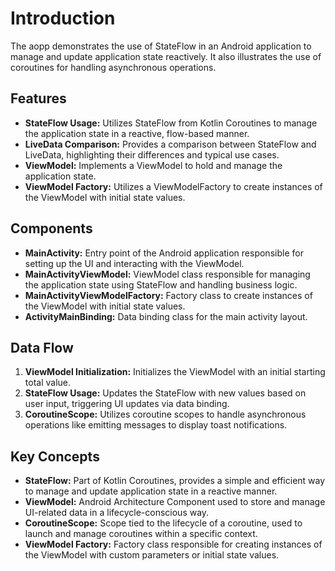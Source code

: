 <h1>Introduction</h1>
<p>The aopp demonstrates the use of StateFlow in an Android application to manage and update application state reactively. It also illustrates the use of coroutines for handling asynchronous operations.</p>

<h2>Features</h2>
<ul>
  <li><strong>StateFlow Usage:</strong> Utilizes StateFlow from Kotlin Coroutines to manage the application state in a reactive, flow-based manner.</li>
  <li><strong>LiveData Comparison:</strong> Provides a comparison between StateFlow and LiveData, highlighting their differences and typical use cases.</li>
  <li><strong>ViewModel:</strong> Implements a ViewModel to hold and manage the application state.</li>
  <li><strong>ViewModel Factory:</strong> Utilizes a ViewModelFactory to create instances of the ViewModel with initial state values.</li>
</ul>

<h2>Components</h2>
<ul>
  <li><strong>MainActivity:</strong> Entry point of the Android application responsible for setting up the UI and interacting with the ViewModel.</li>
  <li><strong>MainActivityViewModel:</strong> ViewModel class responsible for managing the application state using StateFlow and handling business logic.</li>
  <li><strong>MainActivityViewModelFactory:</strong> Factory class to create instances of the ViewModel with initial state values.</li>
  <li><strong>ActivityMainBinding:</strong> Data binding class for the main activity layout.</li>
</ul>

<h2>Data Flow</h2>
<ol>
  <li><strong>ViewModel Initialization:</strong> Initializes the ViewModel with an initial starting total value.</li>
  <li><strong>StateFlow Usage:</strong> Updates the StateFlow with new values based on user input, triggering UI updates via data binding.</li>
  <li><strong>CoroutineScope:</strong> Utilizes coroutine scopes to handle asynchronous operations like emitting messages to display toast notifications.</li>
</ol>

<h2>Key Concepts</h2>
<ul>
  <li><strong>StateFlow:</strong> Part of Kotlin Coroutines, provides a simple and efficient way to manage and update application state in a reactive manner.</li>
  <li><strong>ViewModel:</strong> Android Architecture Component used to store and manage UI-related data in a lifecycle-conscious way.</li>
  <li><strong>CoroutineScope:</strong> Scope tied to the lifecycle of a coroutine, used to launch and manage coroutines within a specific context.</li>
  <li><strong>ViewModel Factory:</strong> Factory class responsible for creating instances of the ViewModel with custom parameters or initial state values.</li>
</ul>
